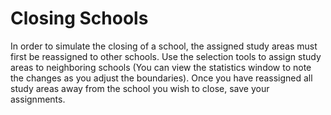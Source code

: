 #  Closing Schools

In order to simulate the closing of a school, the assigned study areas must first be reassigned to other schools.  Use the selection tools to assign study areas to neighboring schools (You can view the statistics window to note the changes as you adjust the boundaries).  Once you have reassigned all study areas away from the school you wish to close, save your assignments.

 

